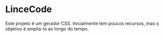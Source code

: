 # LinceCode

Este projeto é um gerador CSS. Inicialmente tem poucos recursos, mas o objetivo é amplia-lo ao longo do tempo.
